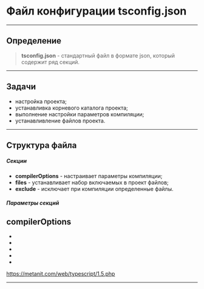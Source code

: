 # Файл конфигурации tsconfig.json

---

## Определение

>**tsconfig.json** - стандартный файл в формате json, который содержит ряд секций.

---

## Задачи

- настройка проекта;
- устанавливка корневого каталога проекта;
- выполнение настройки параметров компиляции;
- устанавливление файлов проекта.

---

## Структура файла

##### Секции

- **compilerOptions** - настраивает параметры компиляции;
- **files** - устанавливает набор включаемых в проект файлов;
- **exclude** - исключает при компиляции определенные файлы.

##### Параметры секций

**compilerOptions**
- 
- 
- 
- 
- 
- 

https://metanit.com/web/typescript/1.5.php

---

